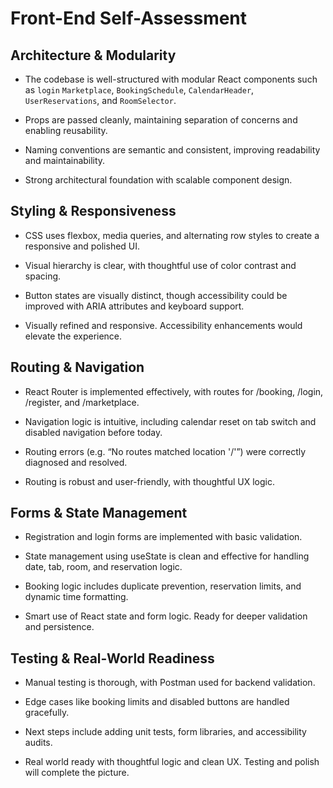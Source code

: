 # Front-End Self-Assessment

## Architecture & Modularity

- The codebase is well-structured with modular React components such as `login` `Marketplace`, `BookingSchedule`, `CalendarHeader`, `UserReservations`, and `RoomSelector`.

- Props are passed cleanly, maintaining separation of concerns and enabling reusability.

- Naming conventions are semantic and consistent, improving readability and maintainability.
- Strong architectural foundation with scalable component design.

## Styling & Responsiveness

- CSS uses flexbox, media queries, and alternating row styles to create a responsive and polished UI.

- Visual hierarchy is clear, with thoughtful use of color contrast and spacing.

- Button states are visually distinct, though accessibility could be improved with ARIA attributes and keyboard support.

- Visually refined and responsive. Accessibility enhancements would elevate the experience.

## Routing & Navigation

- React Router is implemented effectively, with routes for /booking, /login, /register, and /marketplace.

- Navigation logic is intuitive, including calendar reset on tab switch and disabled navigation before today.

- Routing errors (e.g. “No routes matched location '/'”) were correctly diagnosed and resolved.

- Routing is robust and user-friendly, with thoughtful UX logic.

## Forms & State Management

- Registration and login forms are implemented with basic validation.

- State management using useState is clean and effective for handling date, tab, room, and reservation logic.

- Booking logic includes duplicate prevention, reservation limits, and dynamic time formatting.

- Smart use of React state and form logic. Ready for deeper validation and persistence.

## Testing & Real-World Readiness

- Manual testing is thorough, with Postman used for backend validation.

- Edge cases like booking limits and disabled buttons are handled gracefully.

- Next steps include adding unit tests, form libraries, and accessibility audits.

- Real world ready with thoughtful logic and clean UX. Testing and polish will complete the picture.
